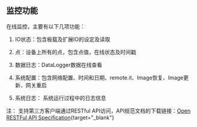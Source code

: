 ## 监控功能　


在线监控，主要有以下几项功能：　

1. IO状态：包含板载及扩展IO的设定及读取

2. 点：设备上所有的点，包含点值，在线状态及时间戳　

3. 数据日志：DataLogger数据在线查看

4. 系统配置：包含网络配置、时间和日期、remote.it、Image恢复、Image更新、网关重启

5. 系统日志： 系统运行过程中的日志信息


注： 支持第三方客户端通过RESTful API访问，API规范文档的下载链接：[Open RESTFul API Specification](https://www.advantech.com.cn/zh-cn/support/details/software-api?id=1-1KPLJQG){target="_blank"}
